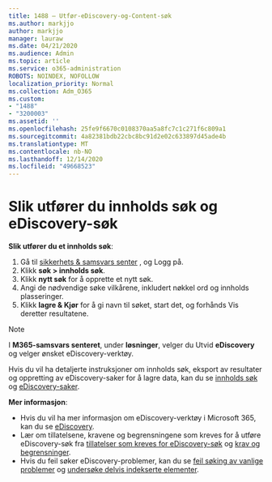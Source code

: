 ```yaml
---
title: 1488 – Utfør-eDiscovery-og-Content-søk
ms.author: markjjo
author: markjjo
manager: lauraw
ms.date: 04/21/2020
ms.audience: Admin
ms.topic: article
ms.service: o365-administration
ROBOTS: NOINDEX, NOFOLLOW
localization_priority: Normal
ms.collection: Adm_O365
ms.custom:
- "1488"
- "3200003"
ms.assetid: ''
ms.openlocfilehash: 25fe9f6670c0108370aa5a8fc7c1c271f6c809a1
ms.sourcegitcommit: 4a82381bdb22cbc8bc91d2e02c633897d45ade4b
ms.translationtype: MT
ms.contentlocale: nb-NO
ms.lasthandoff: 12/14/2020
ms.locfileid: "49668523"
---
```

# <a name="how-to-perform-content-searches-and-ediscovery-searches"></a>Slik utfører du innholds søk og eDiscovery-søk

**Slik utfører du et innholds søk**:

1. Gå til [sikkerhets & samsvars senter](https://protection.office.com) , og Logg på.
2. Klikk **søk > innholds søk**.
3. Klikk **nytt søk** for å opprette et nytt søk.
4. Angi de nødvendige søke vilkårene, inkludert nøkkel ord og innholds plasseringer.
5. Klikk **lagre & Kjør** for å gi navn til søket, start det, og forhånds Vis deretter resultatene.

> [!NOTE]
> I **M365-samsvars senteret**, under **løsninger**, velger du Utvid **eDiscovery** og velger ønsket eDiscovery-verktøy.

Hvis du vil ha detaljerte instruksjoner om innholds søk, eksport av resultater og oppretting av eDiscovery-saker for å lagre data, kan du se [innholds søk](https://docs.microsoft.com/microsoft-365/compliance/content-search) og [eDiscovery-saker](https://docs.microsoft.com/microsoft-365/compliance/ediscovery-cases).

**Mer informasjon**:

- Hvis du vil ha mer informasjon om eDiscovery-verktøy i Microsoft 365, kan du se [eDiscovery](https://docs.microsoft.com/microsoft-365/compliance/ediscovery).
- Lær om tillatelsene, kravene og begrensningene som kreves for å utføre eDiscovery-søk fra [tillatelser som kreves for eDiscovery-søk](https://docs.microsoft.com/microsoft-365/compliance/assign-ediscovery-permissions) og [krav og begrensninger](https://docs.microsoft.com/microsoft-365/compliance/limits-for-content-search).
- Hvis du feil søker eDiscovery-problemer, kan du se [feil søking av vanlige problemer](https://docs.microsoft.com/microsoft-365/compliance/ediscovery-troubleshooting-common-issues) og [undersøke delvis indekserte elementer](https://docs.microsoft.com/microsoft-365/compliance/investigating-partially-indexed-items-in-ediscovery).
